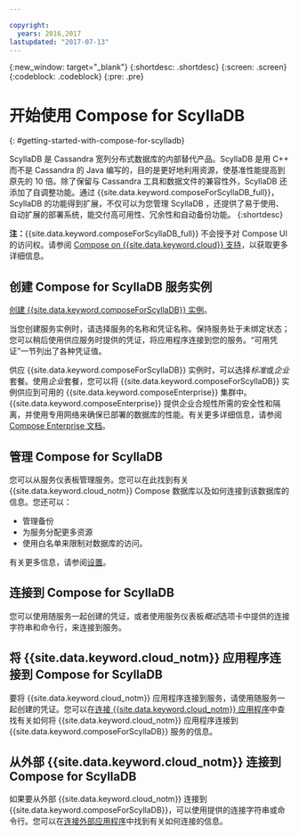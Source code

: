 ```yaml
---

copyright:
  years: 2016,2017
lastupdated: "2017-07-13"
---
```


{:new_window: target="_blank"}
{:shortdesc: .shortdesc}
{:screen: .screen}
{:codeblock: .codeblock}
{:pre: .pre}

# 开始使用 Compose for ScyllaDB
{: #getting-started-with-compose-for-scylladb}

ScyllaDB 是 Cassandra 宽列分布式数据库的内部替代产品。ScyllaDB 是用 C++ 而不是 Cassandra 的 Java 编写的，目的是更好地利用资源，使基准性能提高到原先的 10 倍。除了保留与 Cassandra 工具和数据文件的兼容性外，ScyllaDB 还添加了自调整功能。通过 {{site.data.keyword.composeForScyllaDB_full}}，ScyllaDB 的功能得到扩展，不仅可以为您管理 ScyllaDB ，还提供了易于使用、自动扩展的部署系统，能交付高可用性、冗余性和自动备份功能。
{:shortdesc}

**注：**{{site.data.keyword.composeForScyllaDB_full}} 不会授予对 Compose UI 的访问权。请参阅 [Compose on {{site.data.keyword.cloud}} 支持](https://help.compose.com/docs/bluemix-compose-support)，以获取更多详细信息。

## 创建 Compose for ScyllaDB 服务实例

[创建 {{site.data.keyword.composeForScyllaDB}} 实例](https://console.ng.bluemix.net/catalog/services/compose-for-scylladb/)。

当您创建服务实例时，请选择服务的名称和凭证名称。保持服务处于未绑定状态；您可以稍后使用供应服务时提供的凭证，将应用程序连接到您的服务。“可用凭证”一节列出了各种凭证值。

供应 {{site.data.keyword.composeForScyllaDB}} 实例时，可以选择*标准*或*企业*套餐。使用*企业*套餐，您可以将 {{site.data.keyword.composeForScyllaDB}} 实例供应到可用的 {{site.data.keyword.composeEnterprise}} 集群中。{{site.data.keyword.composeEnterprise}} 提供企业合规性所需的安全性和隔离，并使用专用网络来确保已部署的数据库的性能。有关更多详细信息，请参阅 [Compose Enterprise 文档](../ComposeEnterprise/index.html)。

## 管理 Compose for ScyllaDB

您可以从服务仪表板管理服务。您可以在此找到有关 {{site.data.keyword.cloud_notm}} Compose 数据库以及如何连接到该数据库的信息。您还可以：

- 管理备份
- 为服务分配更多资源 
- 使用白名单来限制对数据库的访问。 

有关更多信息，请参阅[设置](./dashboard-settings.html)。

## 连接到 Compose for ScyllaDB

您可以使用随服务一起创建的凭证，或者使用服务仪表板*概述*选项卡中提供的连接字符串和命令行，来连接到服务。

## 将 {{site.data.keyword.cloud_notm}} 应用程序连接到 Compose for ScyllaDB

要将 {{site.data.keyword.cloud_notm}} 应用程序连接到服务，请使用随服务一起创建的凭证。您可以在[连接 {{site.data.keyword.cloud_notm}} 应用程序](./connecting-bluemix-app.html)中查找有关如何将 {{site.data.keyword.cloud_notm}} 应用程序连接到 {{site.data.keyword.composeForScyllaDB}} 服务的信息。

## 从外部 {{site.data.keyword.cloud_notm}} 连接到 Compose for ScyllaDB

如果要从外部 {{site.data.keyword.cloud_notm}} 连接到 {{site.data.keyword.composeForScyllaDB}}，可以使用提供的连接字符串或命令行。您可以在[连接外部应用程序](./connecting-external.html)中找到有关如何连接的信息。
